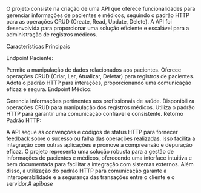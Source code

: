 O projeto consiste na criação de uma API que oferece 
funcionalidades para gerenciar informações de pacientes e médicos,
seguindo o padrão HTTP para as operações CRUD (Create, Read, Update, Delete).
A API foi desenvolvida para proporcionar uma solução eficiente e escalável para 
a administração de registros médicos.

Características Principais

Endpoint Paciente:

Permite a manipulação de dados relacionados aos pacientes.
Oferece operações CRUD (Criar, Ler, Atualizar, Deletar) para registros de pacientes.
Adota o padrão HTTP para interações, proporcionando uma comunicação eficaz e segura.
Endpoint Médico:

Gerencia informações pertinentes aos profissionais de saúde.
Disponibiliza operações CRUD para manipulação dos registros médicos.
Utiliza o padrão HTTP para garantir uma comunicação confiável e consistente.
Retorno Padrão HTTP:

A API segue as convenções e códigos de status HTTP para fornecer feedback sobre o sucesso ou falha das operações realizadas.
Isso facilita a integração com outras aplicações e promove a compreensão e depuração eficaz.
O projeto representa uma solução robusta para a gestão de informações de pacientes e médicos, oferecendo uma interface intuitiva e bem documentada para facilitar a integração com sistemas externos. Além disso, a utilização do padrão HTTP para comunicação garante a interoperabilidade e a segurança das transações entre o cliente e o servidor.#   a p i _ b a s e _  
 